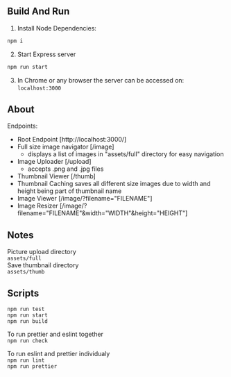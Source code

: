  ## Build And Run 

1. Install Node Dependencies:  
 ```bash
 npm i
 ```

2. Start Express server  
```bash
npm run start
```

3. In Chrome or any browser the server can be accessed on:  
`localhost:3000`

## About
Endpoints:
- Root Endpoint [http://localhost:3000/]
- Full size image navigator [/image]
    - displays a list of images in "assets/full" directory for easy navigation
- Image Uploader [/upload]
    - accepts .png and .jpg files
- Thumbnail Viewer [/thumb]
- Thumbnail Caching saves all different size images due to width and height being part of thumbnail name
- Image Viewer [/image/?filename="FILENAME"]
- Image Resizer [/image/?filename="FILENAME"&width="WIDTH"&height="HEIGHT"]

## Notes
Picture upload directory    
`assets/full`  
Save thumbnail directory  
`assets/thumb`

## Scripts
`npm run test`   
`npm run start`    
`npm run build`  

To run prettier and eslint together   
`npm run check`

To run eslint and prettier individualy  
`npm run lint`  
`npm run prettier`




